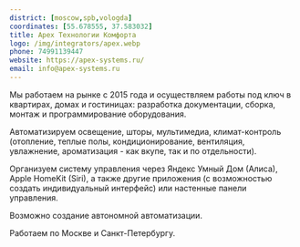 ```yaml
---
district: [moscow,spb,vologda]
coordinates: [55.678555, 37.583032]
title: Apex Технологии Комфорта
logo: /img/integrators/apex.webp
phone: 74991139447
website: https://apex-systems.ru/
email: info@apex-systems.ru
---
```


Мы работаем на рынке с 2015 года и осуществляем работы под ключ в квартирах, домах и гостиницах: разработка документации, сборка, монтаж и программирование оборудования.

Автоматизируем освещение, шторы, мультимедиа, климат-контроль (отопление, теплые полы, кондиционирование, вентиляция, увлажнение, ароматизация - как вкупе, так и по отдельности).

Организуем систему управления через Яндекс Умный Дом (Алиса), Apple HomeKit (Siri), а также другие приложения (с возможностью создать индивидуальный интерфейс) или настенные панели управления.

Возможно создание автономной автоматизации.

Работаем по Москве и Санкт-Петербургу.
